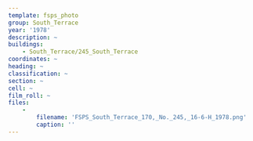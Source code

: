 ```yaml
---
template: fsps_photo
group: South_Terrace
year: '1978'
description: ~
buildings:
    - South_Terrace/245_South_Terrace
coordinates: ~
heading: ~
classification: ~
section: ~
cell: ~
film_roll: ~
files:
    -
        filename: 'FSPS_South_Terrace_170,_No._245,_16-6-H_1978.png'
        caption: ''
---
```

